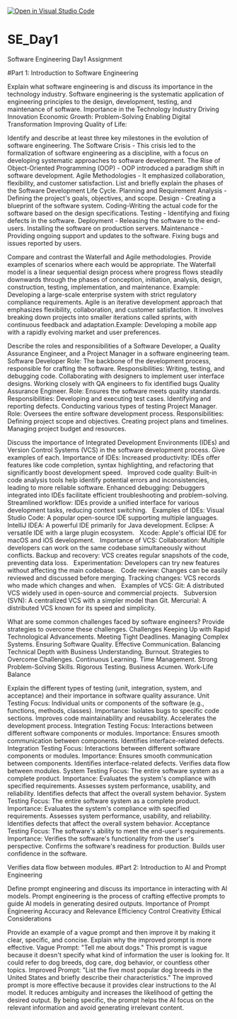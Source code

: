 [![Open in Visual Studio Code](https://classroom.github.com/assets/open-in-vscode-2e0aaae1b6195c2367325f4f02e2d04e9abb55f0b24a779b69b11b9e10269abc.svg)](https://classroom.github.com/online_ide?assignment_repo_id=15565896&assignment_repo_type=AssignmentRepo)
# SE_Day1
Software Engineering Day1 Assignment

#Part 1: Introduction to Software Engineering

Explain what software engineering is and discuss its importance in the technology industry.
Software engineering is the systematic application of engineering principles to the design, development, testing, and maintenance of software.
Importance in the Technology Industry
Driving Innovation
Economic Growth:
Problem-Solving
Enabling Digital Transformation
Improving Quality of Life: 

Identify and describe at least three key milestones in the evolution of software engineering.
The Software Crisis - This crisis led to the formalization of software engineering as a discipline, with a focus on developing systematic approaches to software development.
The Rise of Object-Oriented Programming (OOP) - OOP introduced a paradigm shift in software development. 
Agile Methodologies - It emphasized collaboration, flexibility, and customer satisfaction. 
List and briefly explain the phases of the Software Development Life Cycle.
Planning and Requirement Analysis - Defining the project's goals, objectives, and scope.
Design - Creating a blueprint of the software system.
Coding-Writing the actual code for the software based on the design specifications.
Testing - Identifying and fixing defects in the software.
Deployment - Releasing the software to the end-users.
Installing the software on production servers.
Maintenance - Providing ongoing support and updates to the software.
Fixing bugs and issues reported by users.

Compare and contrast the Waterfall and Agile methodologies. Provide examples of scenarios where each would be appropriate.
The Waterfall model is a linear sequential design process where progress flows steadily downwards through the phases of conception, initiation, analysis, design, construction, testing, implementation, and maintenance. Example: Developing a large-scale enterprise system with strict regulatory compliance requirements.
Agile is an iterative development approach that emphasizes flexibility, collaboration, and customer satisfaction. It involves breaking down projects into smaller iterations called sprints, with continuous feedback and adaptation.Example: Developing a mobile app with a rapidly evolving market and user preferences.

Describe the roles and responsibilities of a Software Developer, a Quality Assurance Engineer, and a Project Manager in a software engineering team.
Software Developer
Role: The backbone of the development process, responsible for crafting the software.
Responsibilities:
Writing, testing, and debugging code. 
Collaborating with designers to implement user interface designs. 
Working closely with QA engineers to fix identified bugs
Quality Assurance Engineer. 
Role: Ensures the software meets quality standards.
Responsibilities:
Developing and executing test cases. 
Identifying and reporting defects. 
Conducting various types of testing
Project Manager. 
Role: Oversees the entire software development process.
Responsibilities:
Defining project scope and objectives. 
Creating project plans and timelines. 
Managing project budget and resources. 

Discuss the importance of Integrated Development Environments (IDEs) and Version Control Systems (VCS) in the software development process. Give examples of each.
Importance of IDEs:
Increased productivity: IDEs offer features like code completion, syntax highlighting, and refactoring that significantly boost development speed.   
Improved code quality: Built-in code analysis tools help identify potential errors and inconsistencies, leading to more reliable software.
Enhanced debugging: Debuggers integrated into IDEs facilitate efficient troubleshooting and problem-solving.
Streamlined workflow: IDEs provide a unified interface for various development tasks, reducing context switching.   
Examples of IDEs:
Visual Studio Code: A popular open-source IDE supporting multiple languages.   
IntelliJ IDEA: A powerful IDE primarily for Java development.
Eclipse: A versatile IDE with a large plugin ecosystem.   
Xcode: Apple's official IDE for macOS and iOS development.   
Importance of VCS:
Collaboration: Multiple developers can work on the same codebase simultaneously without conflicts.
Backup and recovery: VCS creates regular snapshots of the code, preventing data loss.   
Experimentation: Developers can try new features without affecting the main codebase.   
Code review: Changes can be easily reviewed and discussed before merging.
Tracking changes: VCS records who made which changes and when.   
Examples of VCS:
Git: A distributed VCS widely used in open-source and commercial projects.   
Subversion (SVN): A centralized VCS with a simpler model than Git.
Mercurial: A distributed VCS known for its speed and simplicity.   

What are some common challenges faced by software engineers? Provide strategies to overcome these challenges.
Challenges
Keeping Up with Rapid Technological Advancements. 
Meeting Tight Deadlines. 
Managing Complex Systems. 
Ensuring Software Quality. 
Effective Communication. 
Balancing Technical Depth with Business Understanding. 
Burnout. 
Strategies to Overcome Challenges. 
Continuous Learning. 
Time Management. 
Strong Problem-Solving Skills. 
Rigorous Testing. 
Business Acumen. 
Work-Life Balance

Explain the different types of testing (unit, integration, system, and acceptance) and their importance in software quality assurance.
Unit Testing
Focus: Individual units or components of the software (e.g., functions, methods, classes).
Importance:
Isolates bugs to specific code sections.
Improves code maintainability and reusability.
Accelerates the development process.
Integration Testing
Focus: Interactions between different software components or modules.
Importance:
Ensures smooth communication between components.
Identifies interface-related defects.
Integration Testing
Focus: Interactions between different software components or modules.
Importance:
Ensures smooth communication between components.
Identifies interface-related defects.
Verifies data flow between modules.
System Testing
Focus: The entire software system as a complete product.
Importance:
Evaluates the system's compliance with specified requirements.
Assesses system performance, usability, and reliability.
Identifies defects that affect the overall system behavior.
System Testing
Focus: The entire software system as a complete product.
Importance:
Evaluates the system's compliance with specified requirements.
Assesses system performance, usability, and reliability.
Identifies defects that affect the overall system behavior.
Acceptance Testing
Focus: The software's ability to meet the end-user's requirements.
Importance:
Verifies the software's functionality from the user's perspective.
Confirms the software's readiness for production.
Builds user confidence in the software.

Verifies data flow between modules.
#Part 2: Introduction to AI and Prompt Engineering

Define prompt engineering and discuss its importance in interacting with AI models.
Prompt engineering is the process of crafting effective prompts to guide AI models in generating desired outputs. 
Importance of Prompt Engineering
Accuracy and Relevance
Efficiency
Control
Creativity
Ethical Considerations

Provide an example of a vague prompt and then improve it by making it clear, specific, and concise. Explain why the improved prompt is more effective.
Vague Prompt:
"Tell me about dogs."
This prompt is vague because it doesn't specify what kind of information the user is looking for. It could refer to dog breeds, dog care, dog behavior, or countless other topics.
Improved Prompt:
"List the five most popular dog breeds in the United States and briefly describe their characteristics."
The improved prompt is more effective because it provides clear instructions to the AI model. It reduces ambiguity and increases the likelihood of getting the desired output. By being specific, the prompt helps the AI focus on the relevant information and avoid generating irrelevant content.







